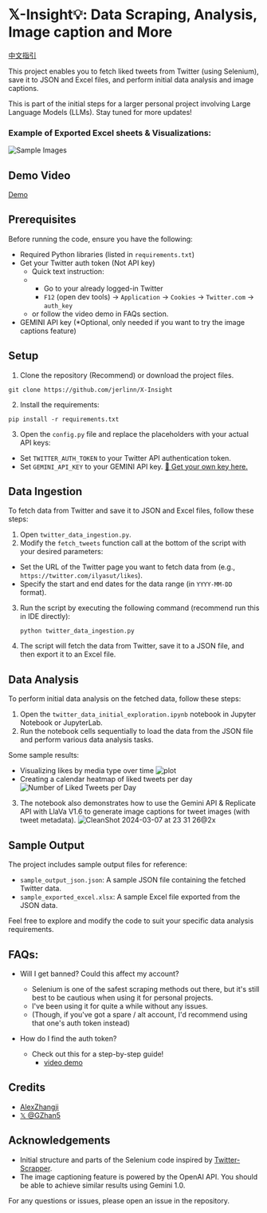 # 𝕏-Insight💡: Data Scraping, Analysis, Image caption and More

[中文指引](README_zh.md)

This project enables you to fetch liked tweets from Twitter (using Selenium), save it to JSON and Excel files, and perform initial data analysis and image captions.	

This is part of the initial steps for a larger personal project involving Large Language Models (LLMs). 
Stay tuned for more updates!


### Example of Exported Excel sheets & Visualizations:

![Sample Images](images/sample_excel_with_data_viz.png)

## Demo Video

[Demo](https://www.youtube.com/watch?v=UA35W-aWQZk)

## Prerequisites

Before running the code, ensure you have the following:

- Required Python libraries (listed in `requirements.txt`)
- Get your Twitter auth token (Not API key)
  - Quick text instruction:
  - - Go to your already logged-in Twitter
    - `F12` (open dev tools) -> `Application` -> `Cookies` -> `Twitter.com` -> `auth_key`
  - or follow the video demo in FAQs section.
- GEMINI API key (*Optional, only needed if you want to try the image captions feature)

## Setup

1. Clone the repository (Recommend) or download the project files.
   
```
git clone https://github.com/jerlinn/X-Insight
```
  
2. Install the requirements:

```
pip install -r requirements.txt
```

3. Open the `config.py` file and replace the placeholders with your actual API keys:

- Set `TWITTER_AUTH_TOKEN` to your Twitter API authentication token.
- Set `GEMINI_API_KEY` to your GEMINI API key. [🔑 Get your own key here.](https://aistudio.google.com/app/apikey)

## Data Ingestion

To fetch data from Twitter and save it to JSON and Excel files, follow these steps:

1. Open `twitter_data_ingestion.py`.
2. Modify the `fetch_tweets` function call at the bottom of the script with your desired parameters:

- Set the URL of the Twitter page you want to fetch data from (e.g., `https://twitter.com/ilyasut/likes`).
- Specify the start and end dates for the data range (in `YYYY-MM-DD` format).

3. Run the script by executing the following command (recommend run this in IDE directly):

   ```
   python twitter_data_ingestion.py
   ```
4. The script will fetch the data from Twitter, save it to a JSON file, and then export it to an Excel file.

## Data Analysis

To perform initial data analysis on the fetched data, follow these steps:

1. Open the `twitter_data_initial_exploration.ipynb` notebook in Jupyter Notebook or JupyterLab.
2. Run the notebook cells sequentially to load the data from the JSON file and perform various data analysis tasks.

Some sample results:

- Visualizing likes by media type over time
  ![plot](https://github.com/jerlinn/X-Insight/assets/91647085/9ae9f0f7-93c0-46f4-92db-37d35d5ef2ab)
- Creating a calendar heatmap of liked tweets per day
  ![Number of Liked Tweets per Day](images/liked_tweets_per_day.png)

3. The notebook also demonstrates how to use the Gemini API & Replicate API with LlaVa V1.6 to generate image captions for tweet images (with tweet metadata).
   ![CleanShot 2024-03-07 at 23 31 26@2x](https://github.com/jerlinn/X-Insight/assets/91647085/6a80c97f-614b-4fce-b6e2-4e6c33cd5152)


## Sample Output

The project includes sample output files for reference:

- `sample_output_json.json`: A sample JSON file containing the fetched Twitter data.
- `sample_exported_excel.xlsx`: A sample Excel file exported from the JSON data.

Feel free to explore and modify the code to suit your specific data analysis requirements.



## FAQs:

- Will I get banned? Could this affect my account?

  - Selenium is one of the safest scraping methods out there, but it's still best to be cautious when using it for personal projects.
  - I've been using it for quite a while without any issues.
  - (Though, if you've got a spare / alt account, I'd recommend using that one's auth token instead)
- How do I find the auth token?

  - Check out this for a step-by-step guide!
    - [video demo](https://www.youtube.com/watch?v=MhKMNsbjug4)

## Credits

- [AlexZhangji](https://github.com/AlexZhangji/Twitter-Insight-LLM)
- [𝕏 @GZhan5](https://twitter.com/GZhan5)

## Acknowledgements

- Initial structure and parts of the Selenium code inspired by [Twitter-Scrapper](https://github.com/Mostafa-Ehab/Twitter-Scrapper).
- The image captioning feature is powered by the OpenAI API. You should be able to achieve similar results using Gemini 1.0.

For any questions or issues, please open an issue in the repository.
